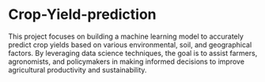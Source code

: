 # Crop-Yield-prediction
This project focuses on building a machine learning model to accurately predict crop yields based on various environmental, soil, and geographical factors. By leveraging data science techniques, the goal is to assist farmers, agronomists, and policymakers in making informed decisions to improve agricultural productivity and sustainability.
